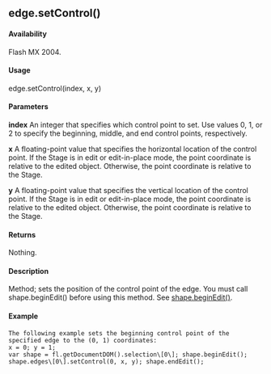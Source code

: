 ## edge.setControl()

#### Availability

Flash MX 2004.

#### Usage

edge.setControl(index, x, y)

#### Parameters

**index** An integer that specifies which control point to set. Use values 0, 1, or 2 to specify the beginning, middle, and end control points, respectively.
>
**x** A floating-point value that specifies the horizontal location of the control point. If the Stage is in edit or edit-in-place mode, the point coordinate is relative to the edited object. Otherwise, the point coordinate is relative to the Stage.
>
**y** A floating-point value that specifies the vertical location of the control point. If the Stage is in edit or edit-in-place mode, the point coordinate is relative to the edited object. Otherwise, the point coordinate is relative to the Stage.

#### Returns

Nothing.

#### Description

Method; sets the position of the control point of the edge. You must call shape.beginEdit() before using this method. See [shape.beginEdit()](#_bookmark808).

#### Example

```
The following example sets the beginning control point of the specified edge to the (0, 1) coordinates:
x = 0; y = 1;
var shape = fl.getDocumentDOM().selection\[0\]; shape.beginEdit(); shape.edges\[0\].setControl(0, x, y); shape.endEdit();

```